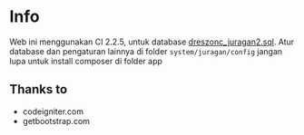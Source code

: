 # Info
Web ini menggunakan CI 2.2.5, untuk database [dreszonc_juragan2.sql](dreszonc_juragan2.sql). 
Atur database dan pengaturan lainnya di folder `system/juragan/config`
jangan lupa untuk install composer di folder app

## Thanks to
- codeigniter.com
- getbootstrap.com